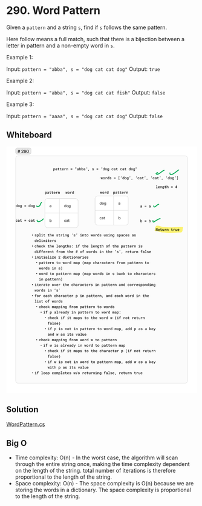 # 290. Word Pattern

Given a `pattern` and a string `s`, find if `s` follows the same pattern.

Here follow means a full match, such that there is a bijection between a letter in pattern and a non-empty word in `s`.

 

Example 1:

Input: `pattern = "abba", s = "dog cat cat dog"`
Output: `true`


Example 2:

Input: `pattern = "abba", s = "dog cat cat fish"`
Output: `false`


Example 3:

Input: `pattern = "aaaa", s = "dog cat cat dog"`
Output: `false`

## Whiteboard

![WordPattern](./img/WordPattern.png)

## Solution

[WordPattern.cs](../LeetCode/WordPattern.cs)

## Big O

- Time complexity: O(n) - In the worst case, the algorithm will scan through the entire string once, making the time complexity dependent on the length of the string. total number of iterations is therefore proportional to the length of the string.
- Space complexity: O(n) - The space complexity is O(n) because we are storing the words in a dictionary. The space complexity is proportional to the length of the string.
